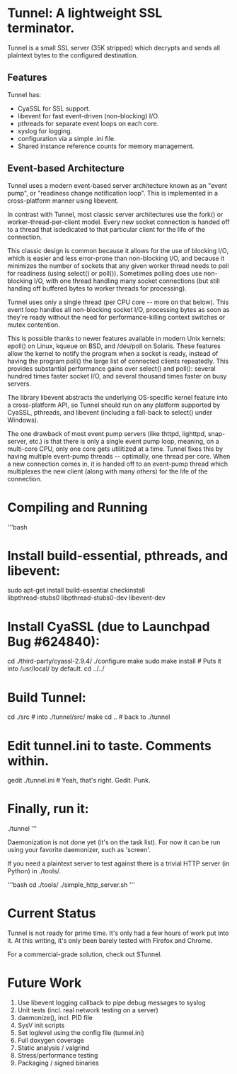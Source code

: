 # Tunnel: A lightweight SSL terminator.

Tunnel is a small SSL server (35K stripped) which decrypts and sends 
all plaintext bytes to the configured destination. 

## Features

Tunnel has:

- CyaSSL for SSL support.
- libevent for fast event-driven (non-blocking) I/O.
- pthreads for separate event loops on each core.
- syslog for logging.
- configuration via a simple .ini file.
- Shared instance reference counts for memory management.


## Event-based Architecture

Tunnel uses a modern event-based server architecture known as an "event pump",
or "readiness change notification loop". This is implemented in a 
cross-platform manner using libevent.

In contrast with Tunnel, most classic server architectures use the fork() or 
worker-thread-per-client model. Every new socket connection is handed off to 
a thread that isdedicated to that particular client for the life of 
the connection.

This classic design is common because it allows for the use of blocking I/O, 
which is easier and less error-prone than non-blocking I/O, and because it 
minimizes the number of sockets that any given worker thread needs to poll 
for readiness (using select() or poll()). Sometimes polling does use 
non-blocking I/O, with one thread handling many socket connections 
(but still handing off buffered bytes to worker threads for processing).

Tunnel uses only a single thread (per CPU core -- more on that below). This 
event loop handles all non-blocking socket I/O, processing bytes as soon 
as they're ready without the need for performance-killing context switches 
or mutex contention.

This is possible thanks to newer features available in modern Unix kernels:
epoll() on Linux, kqueue on BSD, and /dev/poll on Solaris. These features allow
the kernel to notify the program when a socket is ready, instead of having the
program poll() the large list of connected clients repeatedly. This provides 
substantial performance gains over select() and poll(): several hundred 
times faster socket I/O, and several thousand times faster on busy servers.

The library libevent abstracts the underlying OS-specific kernel feature into a 
cross-platform API, so Tunnel should run on any platform supported by
CyaSSL, pthreads, and libevent (including a fall-back to select() under 
Windows).

The one drawback of most event pump servers (like thttpd, lighttpd, 
snap-server, etc.) is that there is only a single event pump loop, meaning, 
on a multi-core CPU, only one core gets utilitized at a time.  Tunnel 
fixes this by having multiple event-pump threads -- optimally, one thread 
per core. When a new connection comes in, it is handed off to an event-pump 
thread which multiplexes the new client (along with many others) for the life 
of the connection.

# Compiling and Running

'''bash
# Install build-essential, pthreads, and libevent:
sudo apt-get install build-essential checkinstall \
 libpthread-stubs0 libpthread-stubs0-dev libevent-dev

# Install CyaSSL (due to Launchpad Bug #624840):
cd ./third-party/cyassl-2.9.4/
./configure
make
sudo make install  # Puts it into /usr/local/ by default.
cd ../../

# Build Tunnel:
cd ./src  # into ./tunnel/src/
make
cd ..  # back to ./tunnel

# Edit tunnel.ini to taste. Comments within.
gedit ./tunnel.ini  # Yeah, that's right. Gedit. Punk.

# Finally, run it:
./tunnel
'''

Daemonization is not done yet (it's on the task list). For now it can be
run using your favorite daemonizer, such as 'screen'.

If you need a plaintext server to test against there is a trivial HTTP server
(in Python) in ./tools/. 

'''bash
cd ./tools/
./simple_http_server.sh
'''

# Current Status

Tunnel is not ready for prime time. It's only had a few hours of
work put into it. At this writing, it's only been barely tested with Firefox
and Chrome.

For a commercial-grade solution, check out STunnel.

# Future Work

1. Use libevent logging callback to pipe debug messages to syslog
1. Unit tests (incl. real network testing on a server)
1. daemonize(), incl. PID file
1. SysV init scripts
1. Set loglevel using the config file (tunnel.ini)
1. Full doxygen coverage
1. Static analysis / valgrind
1. Stress/performance testing
1. Packaging / signed binaries

